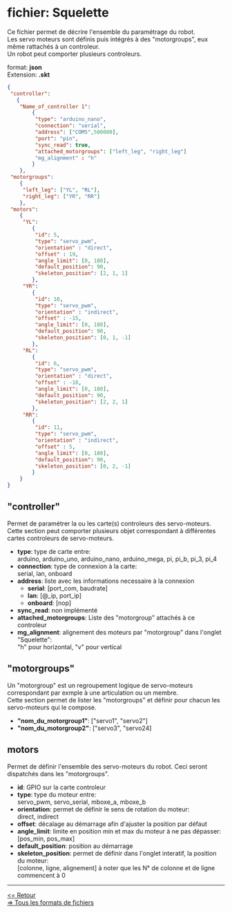 # fichier: Squelette  

Ce fichier permet de décrire l'ensemble du paramétrage du robot.  
Les servo moteurs sont définis puis intégrés à des "motorgroups", eux même rattachés à un controleur.  
Un robot peut comporter plusieurs controleurs.

format: **json**  
Extension: **.skt**  

```json
{
 "controller":
   {
    "Name_of_controller 1":
        {
         "type": "arduino_nano",
         "connection": "serial",
         "address": ["COM5",500000],
         "port": "pin",
         "sync_read": true,
         "attached_motorgroups": ["left_leg", "right_leg"]
         "mg_alignment" : "h"
        }
    },
 "motorgroups":
    {
     "left_leg": ["YL", "RL"],
     "right_leg": ["YR", "RR"]
    },
 "motors":
    {
     "YL":
        {
         "id": 5,
         "type": "servo_pwm",
         "orientation" : "direct",
         "offset" : 19,
         "angle_limit": [0, 180],
         "default_position": 90,
         "skeleton_position": [2, 1, 1]
        },
     "YR":
        {
         "id": 10,
         "type": "servo_pwm",
         "orientation" : "indirect",
         "offset" : -15,
         "angle_limit": [0, 180],
         "default_position": 90,
         "skeleton_position": [0, 1, -1]
        },
     "RL":
        {
         "id": 6,
         "type": "servo_pwm",
         "orientation" : "direct",
         "offset" : -18,
         "angle_limit": [0, 180],
         "default_position": 90,
         "skeleton_position": [2, 2, 1]
        },
     "RR":
        {
         "id": 11,
         "type": "servo_pwm",
         "orientation" : "indirect",
         "offset" : 5,
         "angle_limit": [0, 180],
         "default_position": 90,
         "skeleton_position": [0, 2, -1]
        }
    }
}
```

## "controller"

Permet de paramétrer la ou les carte(s) controleurs des servo-moteurs.  
Cette section peut comporter plusieurs objet correspondant à différentes cartes controleurs de servo-moteurs.  

* **type**: type de carte entre:  
arduino, arduino_uno, arduino_nano, arduino_mega, pi, pi_b, pi_3, pi_4
* **connection**: type de connexion à la carte:  
serial, lan, onboard
* **address**: liste avec les informations necessaire à la connexion
  * **serial**: [port_com, baudrate]
  * **lan**: [@_ip, port_ip]
  * **onboard**: [nop]
* **sync_read**: non implémenté
* **attached_motorgroups**: Liste des "motorgroup" attachés à ce controleur
* **mg_alignment**: alignement des moteurs par "motorgroup" dans l'onglet "Squelette":  
"h" pour horizontal, "v" pour vertical

## "motorgroups"

Un "motorgroup" est un regroupement logique de servo-moteurs correspondant par exmple à une articulation ou un membre.  
Cette section permet de lister les "motorgroups" et définir pour chacun les servo-moteurs qui le compose.  

* **"nom_du_motorgroup1"**: ["servo1", "servo2"]
* **"nom_du_motorgroup2"**: ["servo3", "servo24]

## motors

Permet de définir l'ensemble des servo-moteurs du robot. Ceci seront dispatchés dans les "motorgroups".

* **id**: GPIO sur la carte controleur
* **type**: type du moteur entre:  
servo_pwm, servo_serial, mboxe_a, mboxe_b  
* **orientation**: permet de définir le sens de rotation du moteur:  
direct, indirect
* **offset**: décalage au démarrage afin d'ajuster la position par défaut
* **angle_limit**: limite en position min et max du moteur à ne pas dépasser: [pos_min, pos_max]
* **default_position**: position au démarrage
* **skeleton_position**: permet de définir dans l'onglet interatif, la position du moteur:  
[colonne, ligne, alignement] à noter que les N° de colonne et de ligne commencent à 0  

---

[<= Retour](../../README_fr.md)  
[=> Tous les formats de fichiers](../file_format_fr.md)  
